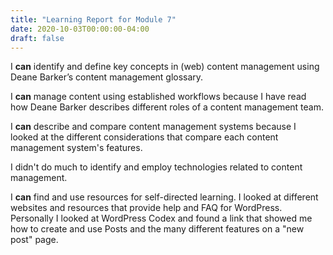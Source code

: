 ```yaml
---
title: "Learning Report for Module 7"
date: 2020-10-03T00:00:00-04:00
draft: false
---
```



I **can** identify and define key concepts in (web) content management using Deane Barker’s content management glossary.

I **can** manage content using established workflows because I have read how Deane Barker describes different roles of a content management team.

I **can** describe and compare content management systems because I looked at the different considerations that compare each content management system's features.

I didn't do much to identify and employ technologies related to content management.

I **can** find and use resources for self-directed learning. I looked at different websites and resources that provide help and FAQ for WordPress. Personally I looked at WordPress Codex and found a link that showed me how to create and use Posts and the many different features on a "new post" page.


